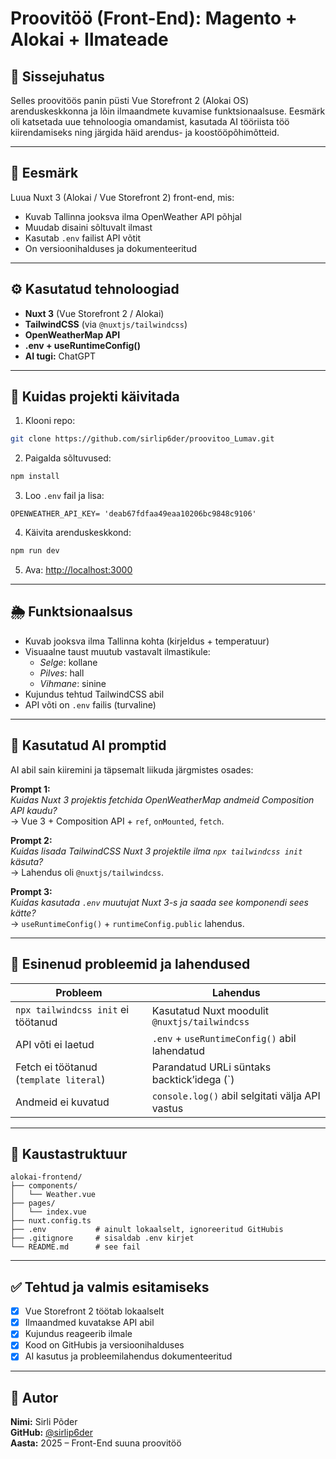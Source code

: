 # Proovitöö (Front-End): Magento + Alokai + Ilmateade

## 👋 Sissejuhatus

Selles proovitöös panin püsti Vue Storefront 2 (Alokai OS) arenduskeskkonna ja lõin ilmaandmete kuvamise funktsionaalsuse. Eesmärk oli katsetada uue tehnoloogia omandamist, kasutada AI tööriista töö kiirendamiseks ning järgida häid arendus- ja koostööpõhimõtteid.

---

## 📌 Eesmärk

Luua Nuxt 3 (Alokai / Vue Storefront 2) front-end, mis:
- Kuvab Tallinna jooksva ilma OpenWeather API põhjal
- Muudab disaini sõltuvalt ilmast
- Kasutab `.env` failist API võtit
- On versioonihalduses ja dokumenteeritud

---

## ⚙️ Kasutatud tehnoloogiad

- **Nuxt 3** (Vue Storefront 2 / Alokai)
- **TailwindCSS** (via `@nuxtjs/tailwindcss`)
- **OpenWeatherMap API**
- **.env + useRuntimeConfig()**
- **AI tugi:** ChatGPT

---

## 🚀 Kuidas projekti käivitada

1. Klooni repo:
```bash
git clone https://github.com/sirlip6der/proovitoo_Lumav.git

```

2. Paigalda sõltuvused:
```bash
npm install
```

3. Loo `.env` fail ja lisa:
```
OPENWEATHER_API_KEY= 'deab67fdfaa49eaa10206bc9848c9106'
```

4. Käivita arenduskeskkond:
```bash
npm run dev
```

5. Ava:
[http://localhost:3000](http://localhost:3000)

---

## 🌦️ Funktsionaalsus

- Kuvab jooksva ilma Tallinna kohta (kirjeldus + temperatuur)
- Visuaalne taust muutub vastavalt ilmastikule:
  - *Selge*: kollane
  - *Pilves*: hall
  - *Vihmane*: sinine
- Kujundus tehtud TailwindCSS abil
- API võti on `.env` failis (turvaline)

---

## 🤖 Kasutatud AI promptid

AI abil sain kiiremini ja täpsemalt liikuda järgmistes osades:

**Prompt 1:**  
*Kuidas Nuxt 3 projektis fetchida OpenWeatherMap andmeid Composition API kaudu?*  
→ Vue 3 + Composition API + `ref`, `onMounted`, `fetch`.

**Prompt 2:**  
*Kuidas lisada TailwindCSS Nuxt 3 projektile ilma `npx tailwindcss init` käsuta?*  
→ Lahendus oli `@nuxtjs/tailwindcss`.

**Prompt 3:**  
*Kuidas kasutada `.env` muutujat Nuxt 3-s ja saada see komponendi sees kätte?*  
→ `useRuntimeConfig()` + `runtimeConfig.public` lahendus.

---

## 🧠 Esinenud probleemid ja lahendused

| Probleem                           | Lahendus                                              |
|------------------------------------|-------------------------------------------------------|
| `npx tailwindcss init` ei töötanud | Kasutatud Nuxt moodulit `@nuxtjs/tailwindcss`        |
| API võti ei laetud                 | `.env` + `useRuntimeConfig()` abil lahendatud        |
| Fetch ei töötanud (`template literal`) | Parandatud URLi süntaks backtick’idega (`)      |
| Andmeid ei kuvatud                | `console.log()` abil selgitati välja API vastus      |

---

## 📁 Kaustastruktuur

```
alokai-frontend/
├── components/
│   └── Weather.vue
├── pages/
│   └── index.vue
├── nuxt.config.ts
├── .env           # ainult lokaalselt, ignoreeritud GitHubis
├── .gitignore     # sisaldab .env kirjet
└── README.md      # see fail
```

---

## ✅ Tehtud ja valmis esitamiseks

- [x] Vue Storefront 2 töötab lokaalselt
- [x] Ilmaandmed kuvatakse API abil
- [x] Kujundus reageerib ilmale
- [x] Kood on GitHubis ja versioonihalduses
- [x] AI kasutus ja probleemilahendus dokumenteeritud

---

## 👤 Autor

**Nimi:** Sirli Põder  
**GitHub:** [@sirlip6der](https://github.com/sirlip6der)  
**Aasta:** 2025 – Front-End suuna proovitöö
